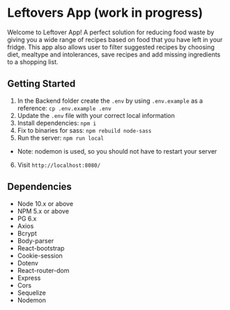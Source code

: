 # Leftovers App (work in progress)
Welcome to Leftover App! A perfect solution for reducing food waste by giving you a wide range of recipes based on food that you have left in your fridge. This app also allows user to filter suggested recipes by choosing diet, mealtype and intolerances, save recipes and add missing ingredients to a shopping list.

## Getting Started

1. In the Backend folder create the `.env` by using `.env.example` as a reference: `cp .env.example .env`
2. Update the `.env` file with your correct local information 
3. Install dependencies: `npm i`
4. Fix to binaries for sass: `npm rebuild node-sass`
5. Run the server: `npm run local`
  - Note: nodemon is used, so you should not have to restart your server
6. Visit `http://localhost:8080/`

## Dependencies

- Node 10.x or above
- NPM 5.x or above
- PG 6.x
- Axios
- Bcrypt
- Body-parser
- React-bootstrap
- Cookie-session
- Dotenv
- React-router-dom
- Express
- Cors
- Sequelize
- Nodemon
